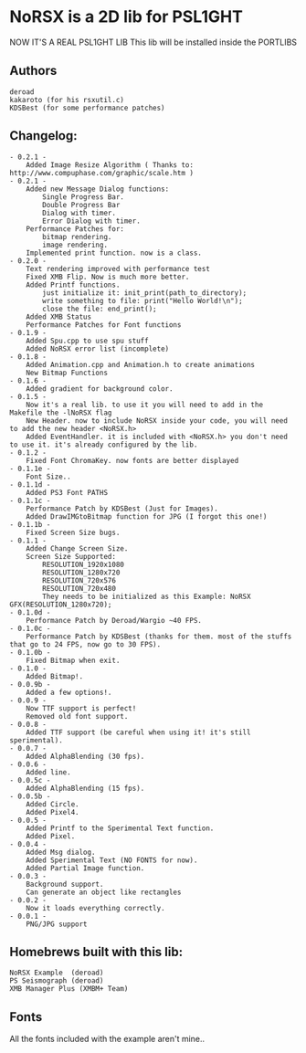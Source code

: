 NoRSX is a 2D lib for PSL1GHT
=============================

NOW IT'S A REAL PSL1GHT LIB
This lib will be installed inside the PORTLIBS

Authors
-------
	deroad
	kakaroto (for his rsxutil.c)
	KDSBest (for some performance patches)

Changelog:
----------
	- 0.2.1 -
		Added Image Resize Algorithm ( Thanks to: http://www.compuphase.com/graphic/scale.htm )
	- 0.2.1 -
		Added new Message Dialog functions:
			Single Progress Bar.
			Double Progress Bar
			Dialog with timer.
			Error Dialog with timer.
		Performance Patches for:
			bitmap rendering.
			image rendering.
		Implemented print function. now is a class.
	- 0.2.0 -
		Text rendering improved with performance test
		Fixed XMB Flip. Now is much more better.
		Added Printf functions.
			just initialize it: init_print(path_to_directory);
			write something to file: print("Hello World!\n");
			close the file: end_print();
		Added XMB Status
		Performance Patches for Font functions
	- 0.1.9 -
		Added Spu.cpp to use spu stuff
		Added NoRSX error list (incomplete)
	- 0.1.8 -
		Added Animation.cpp and Animation.h to create animations
		New Bitmap Functions
	- 0.1.6 -
		Added gradient for background color.
	- 0.1.5 -
		Now it's a real lib. to use it you will need to add in the Makefile the -lNoRSX flag
		New Header. now to include NoRSX inside your code, you will need to add the new header <NoRSX.h>
		Added EventHandler. it is included with <NoRSX.h> you don't need to use it. it's already configured by the lib.
	- 0.1.2 -
		Fixed Font ChromaKey. now fonts are better displayed 
	- 0.1.1e -
		Font Size..
	- 0.1.1d -
		Added PS3 Font PATHS
	- 0.1.1c -
		Performance Patch by KDSBest (Just for Images).
		Added DrawIMGtoBitmap function for JPG (I forgot this one!)
	- 0.1.1b -
		Fixed Screen Size bugs.
	- 0.1.1 -
		Added Change Screen Size.
		Screen Size Supported:
			RESOLUTION_1920x1080
			RESOLUTION_1280x720
			RESOLUTION_720x576
			RESOLUTION_720x480
			They needs to be initialized as this Example: NoRSX GFX(RESOLUTION_1280x720);
	- 0.1.0d -
		Performance Patch by Deroad/Wargio ~40 FPS.
	- 0.1.0c -
		Performance Patch by KDSBest (thanks for them. most of the stuffs that go to 24 FPS, now go to 30 FPS).
	- 0.1.0b -
		Fixed Bitmap when exit.
	- 0.1.0 -
		Added Bitmap!.
	- 0.0.9b -
		Added a few options!.
	- 0.0.9 -
		Now TTF support is perfect!
		Removed old font support.
	- 0.0.8 -
		Added TTF support (be careful when using it! it's still sperimental).
	- 0.0.7 -
		Added AlphaBlending (30 fps).
	- 0.0.6 -
		Added line.
	- 0.0.5c -
		Added AlphaBlending (15 fps).
	- 0.0.5b -
		Added Circle.
		Added Pixel4.
	- 0.0.5 -
		Added Printf to the Sperimental Text function.
		Added Pixel.
	- 0.0.4 -
		Added Msg dialog.
		Added Sperimental Text (NO FONTS for now).
		Added Partial Image function.
	- 0.0.3 -
		Background support.
		Can generate an object like rectangles
	- 0.0.2 -
		Now it loads everything correctly.
	- 0.0.1 -
		PNG/JPG support

Homebrews built with this lib:
------------------------------
	NoRSX Example  (deroad)
	PS Seismograph (deroad)
	XMB Manager Plus (XMBM+ Team)


Fonts
-----

All the fonts included with the example aren't mine..
 
